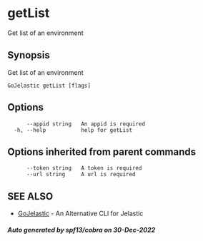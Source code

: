 #  getList

Get list of an environment

## Synopsis

Get list of an environment

```
GoJelastic getList [flags]
```

## Options

```
      --appid string   An appid is required
  -h, --help           help for getList
```

## Options inherited from parent commands

```
      --token string   A token is required
      --url string     A url is required
```

## SEE ALSO

* [GoJelastic](GoJelastic.md)	 - An Alternative CLI for Jelastic

##### Auto generated by spf13/cobra on 30-Dec-2022
